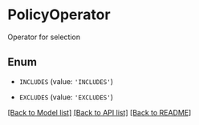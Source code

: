 # PolicyOperator

Operator for selection

## Enum

* `INCLUDES` (value: `'INCLUDES'`)

* `EXCLUDES` (value: `'EXCLUDES'`)

[[Back to Model list]](../README.md#documentation-for-models) [[Back to API list]](../README.md#documentation-for-api-endpoints) [[Back to README]](../README.md)


